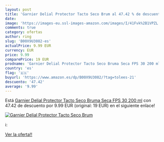 ```yaml
---
layout: post
title: 'Garnier Delial Protector Tacto Seco Brum al 47.42 % de descuento'
date: 
image: 'https://images-eu.ssl-images-amazon.com/images/I/41Fvk%2B1VPZL._SL200_.jpg'
comments: true
category: ofertas
author: ring
slug: 'B00X9U3082-es'
actualPrice: 9.99 EUR
currency: EUR
price: 9.99
comparePrice: 19 EUR
prodname: 'Garnier Delial Protector Tacto Seco Bruma Seca FPS 30 200 ml'
country: 'es'
flag: '🇪🇸'
buyurl: 'https://www.amazon.es/dp/B00X9U3082/?tag=tolees-21'
descuento: '47.42'
average: '9.99'
---
```


Está [Garnier Delial Protector Tacto Seco Bruma Seca FPS 30 200 ml](https://www.amazon.es/dp/B00X9U3082/?tag=tolees-21) con 47.42 de descuento por 9.99 EUR (original: 19 EUR) en el siguiente enlace!

[![Garnier Delial Protector Tacto Seco Brum](https://images-eu.ssl-images-amazon.com/images/I/41Fvk%2B1VPZL._SL200_.jpg)](https://www.amazon.es/dp/B00X9U3082/?tag=tolees-21)

ℹ️:


[Ver la oferta!!](https://www.amazon.es/dp/B00X9U3082/?tag=tolees-21)
